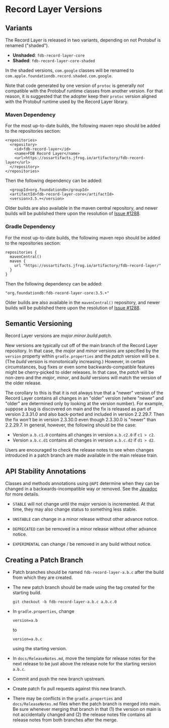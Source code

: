 # Record Layer Versions

## Variants

The Record Layer is released in two variants, depending on not Protobuf is renamed ("shaded").

* **Unshaded**: `fdb-record-layer-core`
* **Shaded**: `fdb-record-layer-core-shaded`

In the shaded versions, `com.google` classes will be renamed to `com.apple.foundationdb.record.shaded.com.google`.

Note that code generated by one version of `protoc` is generally *not* compatible with the Protobuf runtime classes from another version. For that reason, it is suggested that the adopter keep their `protoc` version aligned with the Protobuf runtime used by the Record Layer library.

### Maven Dependency

For the most up-to-date builds, the following maven repo should be added to the repositories section:

```
<repositories>
  <repository>
    <id>fdb-record-layer</id>
    <name>FDB Record Layer</name>
    <url>https://ossartifacts.jfrog.io/artifactory/fdb-record-layer</url>
  </repository>
</repositories>
```

Then the following dependency can be added:

```
  <groupId>org.foundationdb</groupId>
  <artifactId>fdb-record-layer-core</artifactId>
  <version>3.5.+</version>
```

Older builds are also available in the maven central repository, and newer builds will be published there upon the resolution of [Issue #1288](https://github.com/FoundationDB/fdb-record-layer/issues/1288).

### Gradle Dependency

For the most up-to-date builds, the following maven repo should be added to the repositories section:

```
repositories {
  mavenCentral()
  maven {
    url "https://ossartifacts.jfrog.io/artifactory/fdb-record-layer/"
  }
}
```

Then the following dependency can be added:

```
"org.foundationdb:fdb-record-layer-core:3.5.+"
```

Older builds are also available in the `mavenCentral()` repository, and newer builds will be published there upon the resolution of [Issue #1288](https://github.com/FoundationDB/fdb-record-layer/issues/1288).

## Semantic Versioning

Record Layer versions are *major*.*minor*.*build*.*patch*.

New versions are typically cut off of the main branch of the Record Layer repository. In that case, the *major* and *minor* versions are specified by the `version` property within `gradle.properties` and the *patch* version will be `0`. (The *build* version is monotonically increasing.) However, in certain circumstances, bug fixes or even some backwards-compatible features might be cherry-picked to older releases. In that case, the *patch* will be non-zero and the *major*, *minor*, and *build* versions will match the version of the older release.

The corollary to this is that it is not always true that a "newer" version of the Record Layer contains all changes in an "older" version (where "newer" and "older" are determined only by looking at the version number). For example, suppose a bug is discovered on main and the fix is released as part of version 2.3.31.0 and also back-ported and included in version 2.2.29.7. Then the fix *won't* be in version 2.3.30.0 even though 2.3.30.0 is "newer" than 2.2.29.7. In general, however, the following should be the case:

* Version `a.b.c1.0` contains all changes in version `a.b.c2.0` if `c1 > c2`.
* Version `a.b.c.d1` contains all changes in version `a.b.c.d2` if `d1 > d2`.

Users are encouraged to check the release notes to see when changes introduced in a patch branch are made available in the main release train.

## API Stability Annotations

Classes and methods annotations using `@API` determine when they can be changed in a backwards-incompatible way or removed. See the [Javadoc](https://javadoc.io/page/org.foundationdb/fdb-extensions/latest/com/apple/foundationdb/API.html) for more details.

* `STABLE` will not change until the major version is incremented. At that time, they may also change status to something less stable.

* `UNSTABLE` can change in a minor release without other advance notice.

* `DEPRECATED` can be removed in a minor release without other advance notice.

* `EXPERIMENTAL` can change / be removed in any build without notice.

## Creating a Patch Branch

* Patch branches should be named `fdb-record-layer-a.b.c` after the build from which they are created.

* The new patch branch should be made using the tag created for the starting build.

    ```
    git checkout -b fdb-record-layer-a.b.c a.b.c.0
    ```

* In `gradle.properties`, change

    ```
    version=a.b
    ```

    to

    ```
    version=a.b.c
    ```

    using the starting version.

* In `docs/ReleaseNotes.md`, move the template for release notes for the next release to be just above the release note for the starting version `a.b.c`.

* Commit and push the new branch upstream.

* Create patch fix pull requests against this new branch.

* There may be conflicts in the `gradle.properties` and `docs/ReleaseNotes.md` files when the patch branch is merged into main. Be sure whenever merging that branch in that (1) the version on main is not accidentally changed and (2) the release notes file contains all release notes from both branches after the merge.
